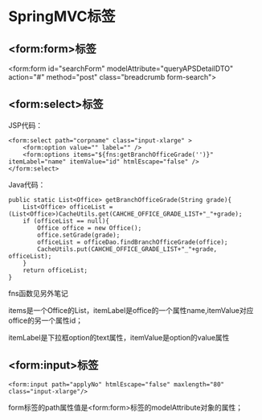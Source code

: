 # SpringMVC标签

## &lt;form:form&gt;标签

&lt;form:form id="searchForm" modelAttribute="queryAPSDetailDTO" action="\#" method="post" class="breadcrumb form-search"&gt;

## &lt;form:select&gt;标签

JSP代码：

```
<form:select path="corpname" class="input-xlarge" >
    <form:option value="" label="" />
    <form:options items="${fns:getBranchOfficeGrade('')}" itemLabel="name" itemValue="id" htmlEscape="false" />
</form:select>
```

Java代码：

```
public static List<Office> getBranchOfficeGrade(String grade){
    List<Office> officeList = (List<Office>)CacheUtils.get(CAHCHE_OFFICE_GRADE_LIST+"_"+grade);
    if (officeList == null){
        Office office = new Office();
        office.setGrade(grade);
        officeList = officeDao.findBranchOfficeGrade(office);
        CacheUtils.put(CAHCHE_OFFICE_GRADE_LIST+"_"+grade, officeList);
    }
    return officeList;
}
```

fns函数见另外笔记

items是一个Office的List，itemLabel是office的一个属性name,itemValue对应office的另一个属性id；

itemLabel是下拉框option的text属性，itemValue是option的value属性

## &lt;form:input&gt;标签

`<form:input path="applyNo" htmlEscape="false" maxlength="80" class="input-xlarge"/>`

form标签的path属性值是&lt;form:form&gt;标签的modelAttribute对象的属性；

